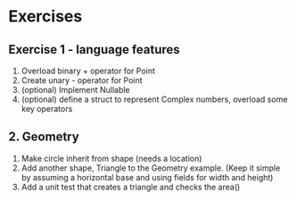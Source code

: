 # Exercises

## Exercise 1 - language features
1. Overload binary + operator for Point
2. Create unary - operator for Point
3. (optional) Implement Nullable<T>
4. (optional) define a struct to represent Complex numbers, overload some key operators

## 2. Geometry
1. Make circle inherit from shape (needs a location)
2. Add another shape, Triangle to the Geometry example.
   (Keep it simple by assuming a horizontal base and using fields for width and height)
3. Add a unit test that creates a triangle and checks the area()
